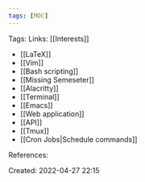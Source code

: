 ```yaml
---
tags: [MOC]
---
```

Tags:
Links: [[Interests]]
- [[LaTeX]]
- [[Vim]]
- [[Bash scripting]]
- [[Missing Semeseter]]
- [[Alacritty]]
- [[Terminal]]
- [[Emacs]]
- [[Web application]]
- [[API]]
- [[Tmux]]
- [[Cron Jobs|Schedule commands]]

References:

Created: 2022-04-27 22:15